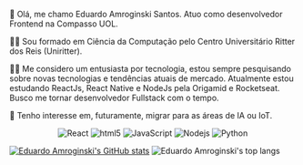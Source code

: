 🖖 Olá, me chamo Eduardo Amroginski Santos. Atuo como desenvolvedor Frontend na Compasso UOL.

👨‍🎓 Sou formado em Ciência da Computação pelo Centro Universitário Ritter dos Reis (Uniritter).

👨‍🚀 Me considero um entusiasta por tecnologia, estou sempre pesquisando sobre novas tecnologias e tendências atuais de mercado. Atualmente estou estudando ReactJs, React Native e NodeJs pela Origamid e Rocketseat. Busco me tornar desenvolvedor Fullstack com o tempo.

🚀 Tenho interesse em, futuramente, migrar para as áreas de IA ou IoT.

<p align="center">
  <img alt="React" src="https://img.shields.io/badge/-React-45b8d8?style=flat-square&logo=react&logoColor=white" />
  <img alt="html5" src="https://img.shields.io/badge/-HTML5-E34F26?style=flat-square&logo=html5&logoColor=white" />
  <img alt="JavaScript" src="https://img.shields.io/badge/-JavaScript-d6c722?style=flat-square&logo=JavaScript&logoColor=white" />
  <img alt="Nodejs" src="https://img.shields.io/badge/-Nodejs-43853d?style=flat-square&logo=Node.js&logoColor=white" />
  <img alt="Python" src="https://img.shields.io/badge/-Python-3572A5?style=flat-square&logo=Python&logoColor=yellow" />
</p>



[![Eduardo Amroginski's GitHub stats](https://github-readme-stats.vercel.app/api?username=eduardoAmroginski&show_icons=true&theme=dracula&include_all_commits=true&count_private=true)](https://github.com/eduardoAmroginski)
![Eduardo Amroginski's top langs](https://github-readme-stats.vercel.app/api/top-langs/?username=eduardoAmroginski&layout=compact&langs_count=16&theme=dracula)
